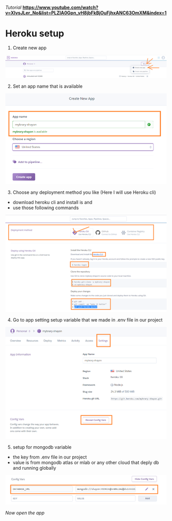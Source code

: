 *Tutorial* __https://www.youtube.com/watch?v=XlvsJLer_No&list=PLZlA0Gpn_vH8jbFkBjOuFjhxANC63OmXM&index=1__


# Heroku setup 

 1. Create new app

  ![](/screenshots/1.png)

 2. Set an app name that is available

  ![](/screenshots/2.png)

 3. Choose any deployment method you like (Here I will use Heroku cli)
   - download heroku cli and install is and 
   - use those following commands 

  ![](/screenshots/3.png)

 4. Go to app setting setup variable that we made in .env file in our project

  ![](/screenshots/4.png)

 5. setup for mongodb variable 
   - the key from .env file in our project
   - value is from mongodb atlas or mlab or any other cloud that deply db and running globally

  ![](/screenshots/5.png)

*Now open the app*
